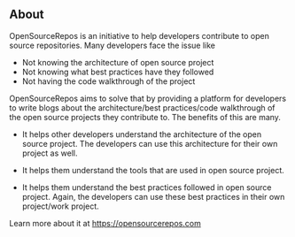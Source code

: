 ## About

OpenSourceRepos is an initiative to help developers contribute to open source repositories. Many developers face the issue like

- Not knowing the architecture of open source project
- Not knowing what best practices have they followed
- Not having the code walkthrough of the project

OpenSourceRepos aims to solve that by providing a platform for developers to write blogs about the architecture/best practices/code walkthrough of the open source projects they contribute to. The benefits of this are many.

- It helps other developers understand the architecture of the open source project. The developers can use this architecture for their own project as well.

- It helps them understand the tools that are used in open source project.

- It helps them understand the best practices followed in open source project. Again, the developers can use these best practices in their own project/work project.

Learn more about it at https://opensourcerepos.com
